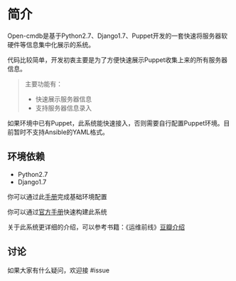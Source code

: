 # 简介

Open-cmdb是基于Python2.7、Django1.7、Puppet开发的一套快速将服务器软硬件等信息集中化展示的系统。

代码比较简单，开发初衷主要是为了方便快速展示Puppet收集上来的所有服务器信息。

> 主要功能有：
> * 快速展示服务器信息
> * 支持服务器信息录入

如果环境中已有Puppet，此系统能快速接入，否则需要自行配置Puppet环境。目前暂时不支持Ansible的YAML格式。

## 环境依赖

* Python2.7
* Django1.7

你可以通过此[手册](https://github.com/oysterclub/open-cmdb/wiki/Cetnos6-Installing-Python2.7)完成基础环境配置

你可以通过[官方手册](https://github.com/oysterclub/open-cmdb/wiki)快速构建此系统

关于此系统更详细的介绍，可以参考书籍：《运维前线》[豆瓣介绍](https://read.douban.com/ebook/30348001/)

## 讨论

如果大家有什么疑问，欢迎接 #issue
